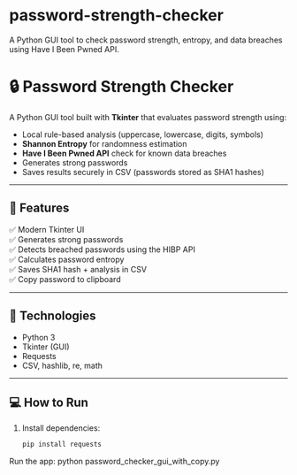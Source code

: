 # password-strength-checker
A Python GUI tool to check password strength, entropy, and data breaches using Have I Been Pwned API.
# 🔒 Password Strength Checker

A Python GUI tool built with **Tkinter** that evaluates password strength using:
- Local rule-based analysis (uppercase, lowercase, digits, symbols)
- **Shannon Entropy** for randomness estimation
- **Have I Been Pwned API** check for known data breaches
- Generates strong passwords
- Saves results securely in CSV (passwords stored as SHA1 hashes)

---

## 🚀 Features
✅ Modern Tkinter UI  
✅ Generates strong passwords  
✅ Detects breached passwords using the HIBP API  
✅ Calculates password entropy  
✅ Saves SHA1 hash + analysis in CSV  
✅ Copy password to clipboard  

---

## 🧰 Technologies
- Python 3
- Tkinter (GUI)
- Requests
- CSV, hashlib, re, math

---

## 💻 How to Run
1. Install dependencies:
   ```bash
   pip install requests
Run the app:   python password_checker_gui_with_copy.py
